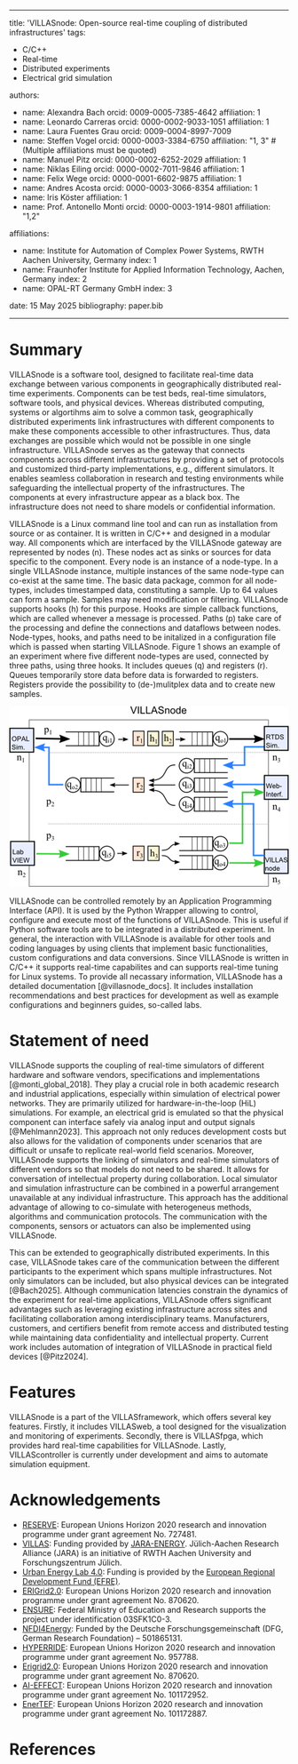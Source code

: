 <!--
Author: Alexandra Bach <alexandra.bach@eonerc.rwth-aachen.de>
SPDX-FileCopyrightText: 2014-2025 Institute for Automation of Complex Power Systems, RWTH Aachen University
SPDX-License-Identifier: Apache-2.0
-->

---
title: 'VILLASnode: Open-source real-time coupling of distributed infrastructures'
tags:

- C/C++
- Real-time
- Distributed experiments
- Electrical grid simulation

authors:

- name: Alexandra Bach
  orcid: 0009-0005-7385-4642
  affiliation: 1
- name: Leonardo Carreras
  orcid: 0000-0002-9033-1051
  affiliation: 1
- name: Laura Fuentes Grau
  orcid: 0009-0004-8997-7009
- name: Steffen Vogel
  orcid: 0000-0003-3384-6750
  affiliation: "1, 3" # (Multiple affiliations must be quoted)
- name: Manuel Pitz
  orcid: 0000-0002-6252-2029
  affiliation: 1
- name: Niklas Eiling
  orcid: 0000-0002-7011-9846
  affiliation: 1
- name: Felix Wege
  orcid: 0000-0001-6602-9875
  affiliation: 1
- name: Andres Acosta
  orcid: 0000-0003-3066-8354
  affiliation: 1
- name: Iris Köster
  affiliation: 1
- name: Prof. Antonello Monti
  orcid: 0000-0003-1914-9801
  affiliation: "1,2"

affiliations:

- name: Institute for Automation of Complex Power Systems, RWTH Aachen University, Germany
  index: 1
- name: Fraunhofer Institute for Applied Information Technology, Aachen, Germany
  index: 2
- name: OPAL-RT Germany GmbH
  index: 3

date: 15 May 2025
bibliography: paper.bib

---

# Summary

VILLASnode is a software tool, designed to facilitate real-time data exchange between various components in geographically distributed real-time experiments. Components can be test beds, real-time simulators, software tools, and physical devices.
Whereas distributed computing, systems or algortihms aim to solve a common task, geographically distributed experiments link infrastructures with different components to make these components accessible to other infrastructures. Thus, data exchanges are possible which would not be possible in one single infrastructure.
VILLASnode serves as the gateway that connects components across different infrastructures by providing a set of protocols and customized third-party implementations, e.g., different simulators. It enables seamless collaboration in research and testing environments while safeguarding the intellectual property of the infrastructures. The components at every infrastructure appear as a black box. The infrastructure does not need to share models or confidential information.

VILLASnode is a Linux command line tool and can run as installation from source or as container. It is written in C/C++ and designed in a modular way.
All components which are interfaced by the VILLASnode gateway are represented by nodes (n). These nodes act as sinks or sources for data specific to the component. Every node is an instance of a node-type. In a single VILLASnode instance, multiple instances of the same node-type can co-exist at the same time.
The basic data package, common for all node-types, includes timestamped data, constituting a sample. Up to 64 values can form a sample.
Samples may need modification or filtering. VILLASnode supports hooks (h) for this purpose. Hooks are simple callback functions, which are called whenever a message is processed.
Paths (p) take care of the processing and define the connections and dataflows between nodes.
Node-types, hooks, and paths need to be initalized in a configuration file which is passed when starting VILLASnode.
Figure 1 shows an example of an experiment where five different node-types are used, connected by three paths, using three hooks.
It includes queues (q) and registers (r). Queues temporarily store data before data is forwarded to registers. Registers provide the possibility to (de-)mulitplex data and to create new samples.

![Example of modular exprimental design with nodes, paths, and hooks [@villasnode_docs].](VILLASnode-modular.png)

VILLASnode can be controlled remotely by an Application Programming Interface (API). It is used by the Python Wrapper allowing to control, configure and execute most of the functions of VILLASnode. This is useful if Python software tools are to be integrated in a distributed experiment.
In general, the interaction with VILLASnode is available for other tools and coding languages by using clients that implement basic functionalities, custom configurations and data conversions.
Since VILLASnode is written in C/C++ it supports real-time capabilites and can supports real-time tuning for Linux systems.
To provide all necassary information, VILLASnode has a detailed documentation [@villasnode_docs]. It includes installation recommendations and best practices for development as well as example configurations and beginners guides, so-called labs.

# Statement of need

VILLASnode supports the coupling of real-time simulators of different hardware and software vendors, specifications and implementations [@monti_global_2018]. They play a crucial role in both academic research and industrial applications, especially within simulation of electrical power networks. They are primarily utilized for hardware-in-the-loop (HiL) simulations. For example, an electrical grid is emulated so that the physical component can interface safely via analog input and output signals [@Mehlmann2023].
This approach not only reduces development costs but also allows for the validation of components under scenarios that are difficult or unsafe to replicate real-world field scenarios. Moreover, VILLASnode supports the linking of simulators and real-time simulators of different vendors so that models do not need to be shared. It allows for conversation of intellectual property during collaboration. Local simulator and simulation infrastructure can be combined in a powerful arrangement unavailable at any individual infrastructure. This approach has the additional advantage of allowing to co-simulate with heterogeneus methods, algorithms and communication protocols. The communication with the components, sensors or actuators can also be implemented using VILLASnode.

This can be extended to geographically distributed experiments. In this case, VILLASnode takes care of the communication between the different participants to the experiment which spans multiple infrastructures. Not only simulators can be included, but also physical devices can be integrated [@Bach2025]. Although communication latencies constrain the dynamics of the experiment for real-time applications, VILLASnode offers significant advantages such as leveraging existing infrastructure across sites and facilitating collaboration among interdisciplinary teams. Manufacturers, customers, and certifiers benefit from remote access and distributed testing while maintaining data confidentiality and intellectual property. Current work includes automation of integration of VILLASnode in practical field devices [@Pitz2024].

# Features

VILLASnode is a part of the VILLASframework, which offers several key features.
Firstly, it includes VILLASweb, a tool designed for the visualization and monitoring of experiments.
Secondly, there is VILLASfpga, which provides hard real-time capabilities for VILLASnode.
Lastly, VILLAScontroller is currently under development and aims to automate simulation equipment.

# Acknowledgements

- [RESERVE](http://re-serve.eu/): European Unions Horizon 2020 research and innovation programme under grant agreement No. 727481.
- [VILLAS](https://villas.fein-aachen.org/website/): Funding provided by [JARA-ENERGY](http://www.jara.org/en/research/energy). Jülich-Aachen Research Alliance (JARA) is an initiative of RWTH Aachen University and Forschungszentrum Jülich.
- [Urban Energy Lab 4.0](https://www.uel4-0.de/Home/): Funding is provided by the [European Regional Development Fund (EFRE)](https://ec.europa.eu/regional_policy/en/funding/erdf/).
- [ERIGrid2.0](https://erigrid2.eu/): European Unions Horizon 2020 research and innovation programme under grant agreement No. 870620.
- [ENSURE](https://www.kopernikus-projekte.de/projekte/ensure): Federal Ministry of Education and Research supports the project under identification 03SFK1C0-3.
- [NFDI4Energy](https://nfdi4energy.uol.de/): Funded by the Deutsche Forschungsgemeinschaft (DFG, German Research Foundation) – 501865131.
- [HYPERRIDE](https://hyperride.eu/): European Unions Horizon 2020 research and innovation programme under grant agreement No. 957788.
- [Erigrid2.0](https://erigrid2.eu/): European Unions Horizon 2020 research and innovation programme under grant agreement No. 870620.
- [AI-EFFECT](https://ai-effect.eu/): European Unions Horizon 2020 research and innovation programme under grant agreement No. 101172952.
- [EnerTEF](https://enertef.eu/): European Unions Horizon 2020 research and innovation programme under grant agreement No. 101172887.

# References
